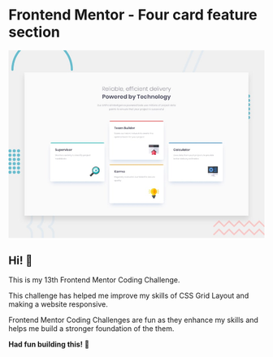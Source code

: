 # Frontend Mentor - Four card feature section

![Design preview for the Four card feature section coding challenge](./design/desktop-preview.jpg)

## Hi! 👋

This is my 13th Frontend Mentor Coding Challenge.

This challenge has helped me improve my skills of CSS Grid Layout and making a website responsive.

Frontend Mentor Coding Challenges are fun as they enhance my skills and helps me build a stronger foundation of the them.

**Had fun building this!** 🚀
